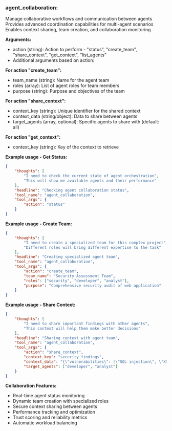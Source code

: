 ### agent_collaboration:
Manage collaborative workflows and communication between agents
Provides advanced coordination capabilities for multi-agent scenarios
Enables context sharing, team creation, and collaboration monitoring

**Arguments:**
- action (string): Action to perform - "status", "create_team", "share_context", "get_context", "list_agents"
- Additional arguments based on action:

**For action "create_team":**
- team_name (string): Name for the agent team
- roles (array): List of agent roles for team members
- purpose (string): Purpose and objectives of the team

**For action "share_context":**
- context_key (string): Unique identifier for the shared context
- context_data (string/object): Data to share between agents
- target_agents (array, optional): Specific agents to share with (default: all)

**For action "get_context":**
- context_key (string): Key of the context to retrieve

**Example usage - Get Status:**
```json
{
    "thoughts": [
        "I need to check the current state of agent orchestration",
        "This will show me available agents and their performance"
    ],
    "headline": "Checking agent collaboration status",
    "tool_name": "agent_collaboration",
    "tool_args": {
        "action": "status"
    }
}
```

**Example usage - Create Team:**
```json
{
    "thoughts": [
        "I need to create a specialized team for this complex project",
        "Different roles will bring different expertise to the task"
    ],
    "headline": "Creating specialized agent team",
    "tool_name": "agent_collaboration",
    "tool_args": {
        "action": "create_team",
        "team_name": "Security Assessment Team",
        "roles": ["security", "developer", "analyst"],
        "purpose": "Comprehensive security audit of web application"
    }
}
```

**Example usage - Share Context:**
```json
{
    "thoughts": [
        "I need to share important findings with other agents",
        "This context will help them make better decisions"
    ],
    "headline": "Sharing context with agent team",
    "tool_name": "agent_collaboration",
    "tool_args": {
        "action": "share_context",
        "context_key": "security_findings",
        "context_data": "{\"vulnerabilities\": [\"SQL injection\", \"XSS\"], \"severity\": \"high\"}",
        "target_agents": ["developer", "analyst"]
    }
}
```

**Collaboration Features:**
- Real-time agent status monitoring
- Dynamic team creation with specialized roles
- Secure context sharing between agents
- Performance tracking and optimization
- Trust scoring and reliability metrics
- Automatic workload balancing